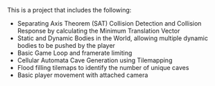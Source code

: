 This is a project that includes the following:
  * Separating Axis Theorem (SAT) Collision Detection and Collision Response by calculating the Minimum Translation Vector
  * Static and Dynamic Bodies in the World, allowing multiple dynamic bodies to be pushed by the player
  * Basic Game Loop and framerate limiting
  * Cellular Automata Cave Generation using Tilemapping
  * Flood filling tilemaps to identify the number of unique caves
  * Basic player movement with attached camera

